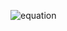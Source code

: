 ![equation](https://latex.codecogs.com/svg.latex?Q(\Theta,\Theta^{(m)})=\int[logf(X,Y)]f(y|x)\mu_Y(dy))


